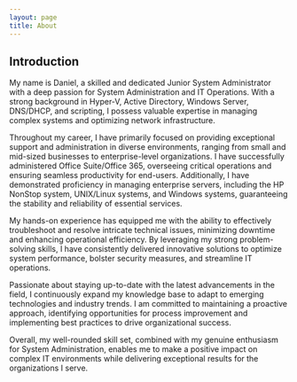 ```yaml
---
layout: page
title: About
---
```

<h2>Introduction</h2>
<p>My name is Daniel, a skilled and dedicated Junior System Administrator with a deep passion for System Administration and IT Operations. With a strong background in Hyper-V, Active Directory, Windows Server, DNS/DHCP, and scripting, I possess valuable expertise in managing complex systems and optimizing network infrastructure.

Throughout my career, I have primarily focused on providing exceptional support and administration in diverse environments, ranging from small and mid-sized businesses to enterprise-level organizations. I have successfully administered Office Suite/Office 365, overseeing critical operations and ensuring seamless productivity for end-users. Additionally, I have demonstrated proficiency in managing enterprise servers, including the HP NonStop system, UNIX/Linux systems, and Windows systems, guaranteeing the stability and reliability of essential services.

My hands-on experience has equipped me with the ability to effectively troubleshoot and resolve intricate technical issues, minimizing downtime and enhancing operational efficiency. By leveraging my strong problem-solving skills, I have consistently delivered innovative solutions to optimize system performance, bolster security measures, and streamline IT operations.

Passionate about staying up-to-date with the latest advancements in the field, I continuously expand my knowledge base to adapt to emerging technologies and industry trends. I am committed to maintaining a proactive approach, identifying opportunities for process improvement and implementing best practices to drive organizational success.

Overall, my well-rounded skill set, combined with my genuine enthusiasm for System Administration, enables me to make a positive impact on complex IT environments while delivering exceptional results for the organizations I serve.</p>
